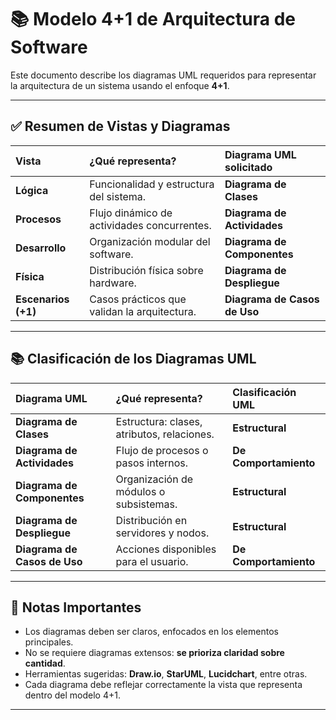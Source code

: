 # 📚 Modelo 4+1 de Arquitectura de Software

Este documento describe los diagramas UML requeridos para representar la arquitectura de un sistema usando el enfoque **4+1**.

---

## ✅ Resumen de Vistas y Diagramas

| Vista | ¿Qué representa? | Diagrama UML solicitado |
|:------|:-----------------|:-------------------------|
| **Lógica** | Funcionalidad y estructura del sistema. | **Diagrama de Clases** |
| **Procesos** | Flujo dinámico de actividades concurrentes. | **Diagrama de Actividades** |
| **Desarrollo** | Organización modular del software. | **Diagrama de Componentes** |
| **Física** | Distribución física sobre hardware. | **Diagrama de Despliegue** |
| **Escenarios (+1)** | Casos prácticos que validan la arquitectura. | **Diagrama de Casos de Uso** |

---

## 📚 Clasificación de los Diagramas UML

| Diagrama UML | ¿Qué representa? | Clasificación UML |
|:-------------|:-----------------|:------------------|
| **Diagrama de Clases** | Estructura: clases, atributos, relaciones. | **Estructural** |
| **Diagrama de Actividades** | Flujo de procesos o pasos internos. | **De Comportamiento** |
| **Diagrama de Componentes** | Organización de módulos o subsistemas. | **Estructural** |
| **Diagrama de Despliegue** | Distribución en servidores y nodos. | **Estructural** |
| **Diagrama de Casos de Uso** | Acciones disponibles para el usuario. | **De Comportamiento** |

---

## 🧩 Notas Importantes

- Los diagramas deben ser claros, enfocados en los elementos principales.
- No se requiere diagramas extensos: **se prioriza claridad sobre cantidad**.
- Herramientas sugeridas: **Draw.io**, **StarUML**, **Lucidchart**, entre otras.
- Cada diagrama debe reflejar correctamente la vista que representa dentro del modelo 4+1.

---
